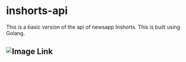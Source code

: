 # inshorts-api
This is a basic version of the api of newsapp Inshorts. This is built using Golang.
## ![Image Link](https://drive.google.com/file/d/1klvmj1NXjyO2iBNvedY78LDWkEionvLw/view?usp=sharing)
